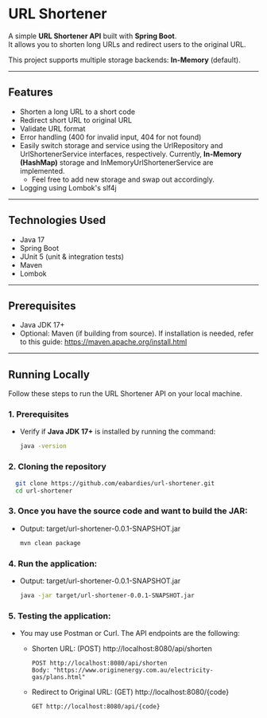 # URL Shortener

A simple **URL Shortener API** built with **Spring Boot**.  
It allows you to shorten long URLs and redirect users to the original URL.

This project supports multiple storage backends: **In-Memory** (default).

---

## Features

- Shorten a long URL to a short code
- Redirect short URL to original URL
- Validate URL format
- Error handling (400 for invalid input, 404 for not found)
- Easily switch storage and service using the UrlRepository and UrlShortenerService interfaces, respectively. 
Currently, **In-Memory (HashMap)** storage and InMemoryUrlShortenerService are implemented. 
  - Feel free to add new storage and swap out accordingly.
- Logging using Lombok's slf4j

---

## Technologies Used

- Java 17
- Spring Boot
- JUnit 5 (unit & integration tests)
- Maven
- Lombok

---

## Prerequisites

- Java JDK 17+
- Optional: Maven (if building from source). If installation is needed, refer to this guide: https://maven.apache.org/install.html

---

## Running Locally

Follow these steps to run the URL Shortener API on your local machine.

### 1. Prerequisites

- Verify if **Java JDK 17+** is installed by running the command:
  ```bash
  java -version
  ```
### 2. Cloning the repository
  ```bash
    git clone https://github.com/eabardies/url-shortener.git
    cd url-shortener
  ```  
### 3. Once you have the source code and want to build the JAR:
  - Output: target/url-shortener-0.0.1-SNAPSHOT.jar
    ```bash
    mvn clean package
    ```
### 4. Run the application: 
- Output: target/url-shortener-0.0.1-SNAPSHOT.jar
  ```bash
  java -jar target/url-shortener-0.0.1-SNAPSHOT.jar
  ```
### 5. Testing the application:
  - You may use Postman or Curl. The API endpoints are the following:
    
    - Shorten URL: (POST) http://localhost:8080/api/shorten
    
          POST http://localhost:8080/api/shorten
          Body: "https://www.originenergy.com.au/electricity-gas/plans.html"
    - Redirect to Original URL: (GET) http://localhost:8080/{code}
      
          GET http://localhost:8080/api/{code}



